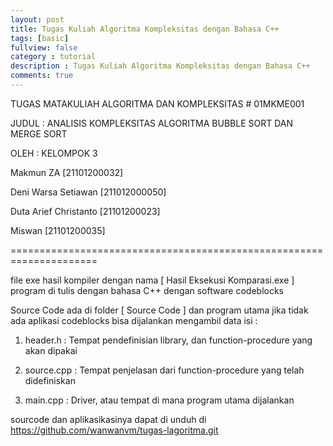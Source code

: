 ```yaml
---
layout: post
title: Tugas Kuliah Algoritma Kompleksitas dengan Bahasa C++
tags: [basic]
fullview: false
category : tutorial
description : Tugas Kuliah Algoritma Kompleksitas dengan Bahasa C++
comments: true
---
```


TUGAS MATAKULIAH ALGORITMA DAN KOMPLEKSITAS # 01MKME001

JUDUL : ANALISIS KOMPLEKSITAS ALGORITMA BUBBLE SORT DAN MERGE SORT

OLEH : KELOMPOK 3

Makmun ZA [21101200032]

Deni Warsa Setiawan [211012000050]

Duta Arief Christanto [21101200023]

Miswan [21101200035]

=====================================================================

file exe hasil kompiler dengan nama [ Hasil Eksekusi Komparasi.exe ] program di tulis dengan bahasa C++ dengan software codeblocks

Source Code ada di folder [ Source Code ] dan program utama jika tidak ada aplikasi codeblocks bisa dijalankan mengambil data isi :

1. header.h : Tempat pendefinisian library, dan function-procedure yang akan dipakai

2. source.cpp : Tempat penjelasan dari function-procedure yang telah didefiniskan

3. main.cpp : Driver, atau tempat di mana program utama dijalankan

sourcode dan aplikasikasinya dapat di unduh di <a href="https://github.com/wanwanvm/tugas-lagoritma.git">https://github.com/wanwanvm/tugas-lagoritma.git</a>
